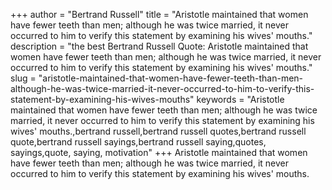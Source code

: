 +++
author = "Bertrand Russell"
title = "Aristotle maintained that women have fewer teeth than men; although he was twice married, it never occurred to him to verify this statement by examining his wives' mouths."
description = "the best Bertrand Russell Quote: Aristotle maintained that women have fewer teeth than men; although he was twice married, it never occurred to him to verify this statement by examining his wives' mouths."
slug = "aristotle-maintained-that-women-have-fewer-teeth-than-men-although-he-was-twice-married-it-never-occurred-to-him-to-verify-this-statement-by-examining-his-wives-mouths"
keywords = "Aristotle maintained that women have fewer teeth than men; although he was twice married, it never occurred to him to verify this statement by examining his wives' mouths.,bertrand russell,bertrand russell quotes,bertrand russell quote,bertrand russell sayings,bertrand russell saying,quotes, sayings,quote, saying, motivation"
+++
Aristotle maintained that women have fewer teeth than men; although he was twice married, it never occurred to him to verify this statement by examining his wives' mouths.
